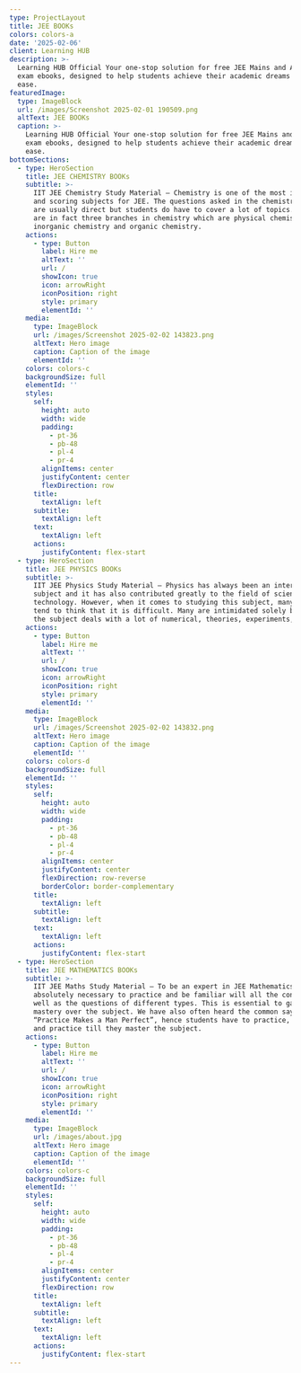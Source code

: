 ```yaml
---
type: ProjectLayout
title: JEE BOOKs
colors: colors-a
date: '2025-02-06'
client: Learning HUB
description: >-
  Learning HUB Official Your one-stop solution for free JEE Mains and Advance
  exam ebooks, designed to help students achieve their academic dreams with
  ease.
featuredImage:
  type: ImageBlock
  url: /images/Screenshot 2025-02-01 190509.png
  altText: JEE BOOKs
  caption: >-
    Learning HUB Official Your one-stop solution for free JEE Mains and Advance
    exam ebooks, designed to help students achieve their academic dreams with
    ease.   
bottomSections:
  - type: HeroSection
    title: JEE CHEMISTRY BOOKs
    subtitle: >-
      IIT JEE Chemistry Study Material – Chemistry is one of the most important
      and scoring subjects for JEE. The questions asked in the chemistry section
      are usually direct but students do have to cover a lot of topics. There
      are in fact three branches in chemistry which are physical chemistry,
      inorganic chemistry and organic chemistry.
    actions:
      - type: Button
        label: Hire me
        altText: ''
        url: /
        showIcon: true
        icon: arrowRight
        iconPosition: right
        style: primary
        elementId: ''
    media:
      type: ImageBlock
      url: /images/Screenshot 2025-02-02 143823.png
      altText: Hero image
      caption: Caption of the image
      elementId: ''
    colors: colors-c
    backgroundSize: full
    elementId: ''
    styles:
      self:
        height: auto
        width: wide
        padding:
          - pt-36
          - pb-48
          - pl-4
          - pr-4
        alignItems: center
        justifyContent: center
        flexDirection: row
      title:
        textAlign: left
      subtitle:
        textAlign: left
      text:
        textAlign: left
      actions:
        justifyContent: flex-start
  - type: HeroSection
    title: JEE PHYSICS BOOKs
    subtitle: >-
      IIT JEE Physics Study Material – Physics has always been an interesting
      subject and it has also contributed greatly to the field of science and
      technology. However, when it comes to studying this subject, many students
      tend to think that it is difficult. Many are intimidated solely because
      the subject deals with a lot of numerical, theories, experiments, etc.
    actions:
      - type: Button
        label: Hire me
        altText: ''
        url: /
        showIcon: true
        icon: arrowRight
        iconPosition: right
        style: primary
        elementId: ''
    media:
      type: ImageBlock
      url: /images/Screenshot 2025-02-02 143832.png
      altText: Hero image
      caption: Caption of the image
      elementId: ''
    colors: colors-d
    backgroundSize: full
    elementId: ''
    styles:
      self:
        height: auto
        width: wide
        padding:
          - pt-36
          - pb-48
          - pl-4
          - pr-4
        alignItems: center
        justifyContent: center
        flexDirection: row-reverse
        borderColor: border-complementary
      title:
        textAlign: left
      subtitle:
        textAlign: left
      text:
        textAlign: left
      actions:
        justifyContent: flex-start
  - type: HeroSection
    title: JEE MATHEMATICS BOOKs
    subtitle: >-
      IIT JEE Maths Study Material – To be an expert in JEE Mathematics, it is
      absolutely necessary to practice and be familiar will all the concepts as
      well as the questions of different types. This is essential to gain
      mastery over the subject. We have also often heard the common saying,
      “Practice Makes a Man Perfect”, hence students have to practice, practice
      and practice till they master the subject.
    actions:
      - type: Button
        label: Hire me
        altText: ''
        url: /
        showIcon: true
        icon: arrowRight
        iconPosition: right
        style: primary
        elementId: ''
    media:
      type: ImageBlock
      url: /images/about.jpg
      altText: Hero image
      caption: Caption of the image
      elementId: ''
    colors: colors-c
    backgroundSize: full
    elementId: ''
    styles:
      self:
        height: auto
        width: wide
        padding:
          - pt-36
          - pb-48
          - pl-4
          - pr-4
        alignItems: center
        justifyContent: center
        flexDirection: row
      title:
        textAlign: left
      subtitle:
        textAlign: left
      text:
        textAlign: left
      actions:
        justifyContent: flex-start
---
```


